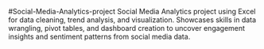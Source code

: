 #Social-Media-Analytics-project
Social Media Analytics project using Excel for data cleaning, trend analysis, and visualization. Showcases skills in data wrangling, pivot tables, and dashboard creation to uncover engagement insights and sentiment patterns from social media data.
